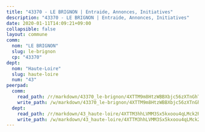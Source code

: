 ```yaml
---
title: "43370 - LE BRIGNON | Entraide, Annonces, Initiatives"
description: "43370 - LE BRIGNON | Entraide, Annonces, Initiatives"
date: 2020-01-11T14:09:21+09:00
collapsible: false
layout: commune
comm:
  nom: "LE BRIGNON"
  slug: le-brignon
  cp: "43370"
dept:
  nom: "Haute-Loire"
  slug: haute-loire
  num: "43"
peerpad:
  comm:
    read_path: /r/markdown/43370_le-brignon/4XTTM9m8HtzWBBXbjc56zXTnGhTiWUYd9UnMYTqtghPrJzVzP
    write_path: /w/markdown/43370_le-brignon/4XTTM9m8HtzWBBXbjc56zXTnGhTiWUYd9UnMYTqtghPrJzVzP-K3TgUSDcyFUmVGJSxJ4XRAw4FfJ1JMenMJWtUbHYFWYUWZ9vFJCg86Zov6MKbV8GFhGJH2Wo7678q8apRMAsmSieREnUVHwaPRvVifPtfHxxN5qAXq5NW1SE3Z88hmkYkQgoUatX
  dept:
    read_path: /r/markdown/43_haute-loire/4XTTM3hhLVMM3Sx5kxoou4qLMck2RjGiJF8bjxPuKy3VyRdWX
    write_path: /w/markdown/43_haute-loire/4XTTM3hhLVMM3Sx5kxoou4qLMck2RjGiJF8bjxPuKy3VyRdWX-K3TgTnndWXCUw13Pw3gJoEo9qHUCGXZ4frH2coLZWWDcoWKo22cU2VNENpi117F5bi6bu3WHMPd2VTrETU2R5owQhCBrUQgvCKerk4NqeDhN66egG9mHY8CCfEckbCp9SecEdL6b
---
```


